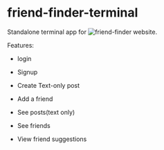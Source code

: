 # friend-finder-terminal
Standalone terminal app for ![friend-finder website](https://github.com/damanraaj/friend-finder).

Features:

* login

* Signup

* Create Text-only post

* Add a friend

* See posts(text only)

* See friends

* View friend suggestions

